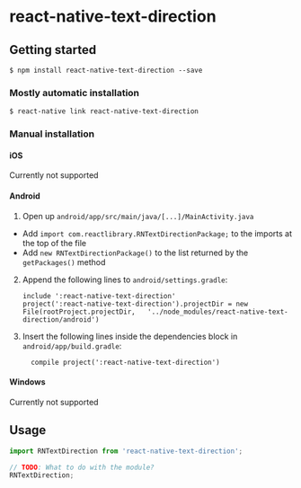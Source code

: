 
# react-native-text-direction

## Getting started

`$ npm install react-native-text-direction --save`

### Mostly automatic installation

`$ react-native link react-native-text-direction`

### Manual installation


#### iOS

Currently not supported

#### Android

1. Open up `android/app/src/main/java/[...]/MainActivity.java`
  - Add `import com.reactlibrary.RNTextDirectionPackage;` to the imports at the top of the file
  - Add `new RNTextDirectionPackage()` to the list returned by the `getPackages()` method
2. Append the following lines to `android/settings.gradle`:
  	```
  	include ':react-native-text-direction'
  	project(':react-native-text-direction').projectDir = new File(rootProject.projectDir, 	'../node_modules/react-native-text-direction/android')
  	```
3. Insert the following lines inside the dependencies block in `android/app/build.gradle`:
  	```
      compile project(':react-native-text-direction')
  	```

#### Windows

Currently not supported

## Usage
```javascript
import RNTextDirection from 'react-native-text-direction';

// TODO: What to do with the module?
RNTextDirection;
```
  
